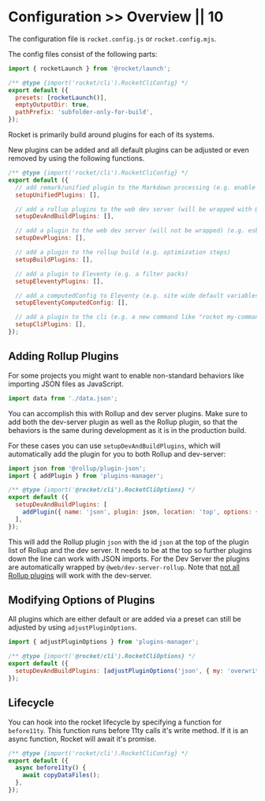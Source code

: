 # Configuration >> Overview || 10

The configuration file is `rocket.config.js` or `rocket.config.mjs`.

The config files consist of the following parts:

<!-- prettier-ignore-start -->
```js
import { rocketLaunch } from '@rocket/launch';

/** @type {import('rocket/cli').RocketCliConfig} */
export default ({
  presets: [rocketLaunch()],
  emptyOutputDir: true,
  pathPrefix: 'subfolder-only-for-build',
});
```
<!-- prettier-ignore-end -->

Rocket is primarily build around plugins for each of its systems.

New plugins can be added and all default plugins can be adjusted or even removed by using the following functions.

<!-- prettier-ignore-start -->
```js
/** @type {import('rocket/cli').RocketCliConfig} */
export default ({
  // add remark/unified plugin to the Markdown processing (e.g. enable special code blocks)
  setupUnifiedPlugins: [],

  // add a rollup plugins to the web dev server (will be wrapped with @web/dev-server-rollup) AND the rollup build (e.g. enable json importing)
  setupDevAndBuildPlugins: [],

  // add a plugin to the web dev server (will not be wrapped) (e.g. esbuild for TypeScript)
  setupDevPlugins: [],

  // add a plugin to the rollup build (e.g. optimization steps)
  setupBuildPlugins: [],

  // add a plugin to Eleventy (e.g. a filter packs)
  setupEleventyPlugins: [],

  // add a computedConfig to Eleventy (e.g. site wide default variables like socialMediaImage)
  setupEleventyComputedConfig: [],

  // add a plugin to the cli (e.g. a new command like "rocket my-command")
  setupCliPlugins: [],
});
```
<!-- prettier-ignore-end -->

## Adding Rollup Plugins

For some projects you might want to enable non-standard behaviors like importing JSON files as JavaScript.

```js
import data from './data.json';
```

You can accomplish this with Rollup and dev server plugins. Make sure to add both the dev-server plugin as well as the Rollup plugin, so that the behaviors is the same during development as it is in the production build.

For these cases you can use `setupDevAndBuildPlugins`, which will automatically add the plugin for you to both Rollup and dev-server:

<!-- prettier-ignore-start -->
```js
import json from '@rollup/plugin-json';
import { addPlugin } from 'plugins-manager';

/** @type {import('@rocket/cli').RocketCliOptions} */
export default ({
  setupDevAndBuildPlugins: [
    addPlugin({ name: 'json', plugin: json, location: 'top', options: { my: 'settings' } }),
  ],
});
```
<!-- prettier-ignore-end -->

This will add the Rollup plugin `json` with the id `json` at the top of the plugin list of Rollup and the dev server. It needs to be at the top so further plugins down the line can work with JSON imports.
For the Dev Server the plugins are automatically wrapped by `@web/dev-server-rollup`. Note that [not all Rollup plugins](https://modern-web.dev/docs/dev-server/plugins/rollup/#compatibility-with-rollup-plugins) will work with the dev-server.

## Modifying Options of Plugins

All plugins which are either default or are added via a preset can still be adjusted by using `adjustPluginOptions`.

<!-- prettier-ignore-start -->
```js
import { adjustPluginOptions } from 'plugins-manager';

/** @type {import('@rocket/cli').RocketCliOptions} */
export default ({
  setupDevAndBuildPlugins: [adjustPluginOptions('json', { my: 'overwrite settings' })],
});
```
<!-- prettier-ignore-end -->

## Lifecycle

You can hook into the rocket lifecycle by specifying a function for `before11ty`. This function runs before 11ty calls it's write method. If it is an async function, Rocket will await it's promise.

<!-- prettier-ignore-start -->
```js
/** @type {import('rocket/cli').RocketCliConfig} */
export default ({
  async before11ty() {
    await copyDataFiles();
  },
});
```
<!-- prettier-ignore-end -->
